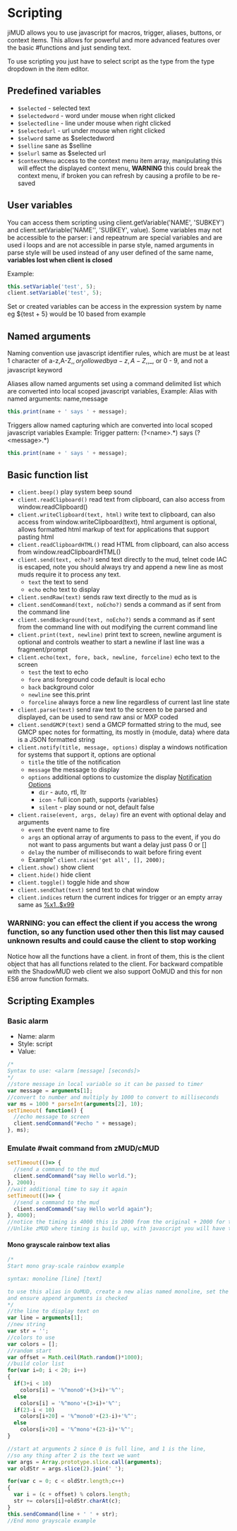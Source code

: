 # Scripting

jiMUD allows you to use javascript for macros, trigger, aliases, buttons, or context items. This allows
for powerful and more advanced features over the basic #functions and just sending text.

To use scripting you just have to select script as the type from the type dropdown in the item editor.

## Predefined variables

- `$selected` - selected text
- `$selectedword` - word under mouse when right clicked
- `$selectedline` - line under mouse when right clicked
- `$selectedurl` - url under mouse when right clicked
- `$selword` same as $selectedword
- `$selline` sane as $selline
- `$selurl` same as $selected url
- `$contextMenu` access to the context menu item array, manipulating this will effect the displayed context menu, **WARNING** this could break the context menu, if broken you can refresh by causing a profile to be re-saved

## User variables

You can access them scripting using client.getVariable('NAME', 'SUBKEY') and client.setVariable('NAME'', 'SUBKEY', value). Some variables may not be accessible to the parser: i and repeatnum are special variables and are used i loops and are not accessible in parse style, named arguments in parse style will be used instead of any user defined of the same name, **variables lost when client is closed**

Example:
```javascript
this.setVariable('test', 5);
client.setVariable('test', 5);
```

Set or created variables can be access in the expression system by name eg ${test + 5} would be 10 based from example

## Named arguments

Naming convention use javascript identifier rules, which are must be at least 1 character of a-z,A-Z,$, or _ followed by a-z,A-Z,$,_, or 0 - 9, and not a javascript keyword

Aliases allow named arguments set using a command delimited list which are converted into local scoped javascript variables,
Example:
Alias with named arguments: name,message
```javascript
this.print(name + ' says ' + message);
```

Triggers allow named capturing which are converted into local scoped javascript variables
Example:
Trigger pattern: (?\<name>.\*) says (?\<message>.*)
```javascript
this.print(name + ' says ' + message);
```

## Basic function list

- `client.beep()` play system beep sound
- `client.readClipboard()` read text from clipboard, can also access from window.readClipboard()
- `client.writeClipboard(text, html)` write text to clipboard, can also access from window.writeClipboard(text), html argument is optional, allows formatted html markup of text for applications that support pasting html
- `client.readClipboardHTML()` read HTML from clipboard, can also access from window.readClipboardHTML()
- `client.send(text, echo?)` send text directly to the mud, telnet code IAC is escaped, note you should always try and append a new line as most muds require it to process any text.
  - `text` the text to send
  - `echo` echo text to display
- `client.sendRaw(text)` sends raw text directly to the mud as is
- `client.sendCommand(text, noEcho?)` sends a command as if sent from the command line
- `client.sendBackground(text, noEcho?)` sends a command as if sent from the command line with out modifying the current command line
- `client.print(text, newline)` print text to screen, newline argument is optional and controls weather to start a newline if last line was a fragment/prompt
- `client.echo(text, fore, back, newline, forceline)` echo text to the screen
  - `test` the text to echo
  - `fore` ansi foreground code default is local echo
  - `back` background color
  - `newline` see this.print
  - `forceline` always force a new line regardless of current last line state
- `client.parse(text)` send raw text to the screen to be parsed and displayed, can be used to send raw ansi or MXP coded
- `client.sendGMCP(text)` send a GMCP formatted string to the mud, see GMCP spec notes for formatting, its mostly in {module, data} where data is a JSON formatted string
- `client.notify(title, message, options)` display a windows notification for systems that support it, options are optional
  - `title` the title of the notification
  - `message` the message to display
  - `options` additional options to customize the display [Notification Options](https://developer.mozilla.org/en-US/docs/Web/API/notification/Notification)
    - `dir` - auto, rtl, ltr
    - `icon` - full icon path, supports {variables}
    - `silent` - play sound or not, default false
- `client.raise(event, args, delay)` fire an event with optional delay and arguments
  - `event` the event name to fire
  - `args` an optional array of arguments to pass to the event, if you do not want to pass arguments but want a delay just pass 0 or []
  - `delay` the number of milliseconds to wait before firing event
  - Example" `client.raise('get all', [], 2000);`
- `client.show()` show client
- `client.hide()` hide client
- `client.toggle()` toggle hide and show
- `client.sendChat(text)` send text to chat window
- `client.indices` return the current indices for trigger or an empty array same as [%x1..$x99](functions.md)

### **WARNING**: you can effect the client if you access the wrong function, so any function used other then this list may caused unknown results and could cause the client to stop working

Notice how all the functions have a client. in front of them, this is the client object that has all functions related to the client. For backward compatible with the ShadowMUD
web client we also support OoMUD and this for non ES6 arrow function formats.

## Scripting Examples

### Basic alarm

- Name: alarm
- Style: script
- Value:

```javascript
/*
Syntax to use: <alarm [message] [seconds]>
*/
//store message in local variable so it can be passed to timer
var message = arguments[1];
//convert to number and multiply by 1000 to convert to milliseconds
var ms = 1000 * parseInt(arguments[2], 10);
setTimeout( function() {
  //echo message to screen
  client.sendCommand("#echo " + message);
}, ms);
```

### Emulate #wait command from zMUD/cMUD

```javascript
setTimeout(()=> {
  //send a command to the mud
  client.sendCommand("say Hello world.");
}, 2000);
//wait additional time to say it again
setTimeout(()=> {
  //send a command to the mud
  client.sendCommand("say Hello world again");
}, 4000);
//notice the timing is 4000 this is 2000 from the original + 2000 for the new for a total of 4 seconds
//Unlike zMUD where timing is build up, with javascript you will have to handle your own consecutive timing
```

#### Mono grayscale rainbow text alias

```javascript
/*
Start mono gray-scale rainbow example

syntax: monoline [line] [text]

to use this alias in OoMUD, create a new alias named monoline, set the style to Script
and ensure append arguments is checked
*/
//the line to display text on
var line = arguments[1];
//new string
var str = '';
//colors to use
var colors = [];
//random start
var offset = Math.ceil(Math.random()*1000);
//build color list
for(var i=0; i < 20; i++)
{
  if(3+i < 10)
    colors[i] = '%^mono0'+(3+i)+'%^';
  else
    colors[i] = '%^mono'+(3+i)+'%^';
  if(23-i < 10)
    colors[i+20] = '%^mono0'+(23-i)+'%^';
  else
    colors[i+20] = '%^mono'+(23-i)+'%^';
}

//start at arguments 2 since 0 is full line, and 1 is the line,
//so any thing after 2 is the text we want
var args = Array.prototype.slice.call(arguments);
var oldStr = args.slice(2).join(' ');

for(var c = 0; c < oldStr.length;c++)
{
  var i = (c + offset) % colors.length;
  str += colors[i]+oldStr.charAt(c);
}
this.sendCommand(line + ' ' + str);
//End mono grayscale example
```
